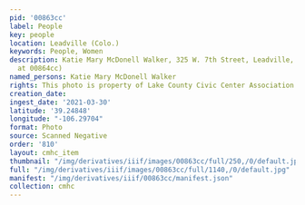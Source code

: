 ```yaml
---
pid: '00863cc'
label: People
key: people
location: Leadville (Colo.)
keywords: People, Women
description: Katie Mary McDonell Walker, 325 W. 7th Street, Leadville, CO (Husband
  at 00864cc)
named_persons: Katie Mary McDonell Walker
rights: This photo is property of Lake County Civic Center Association.
creation_date: 
ingest_date: '2021-03-30'
latitude: '39.24848'
longitude: "-106.29704"
format: Photo
source: Scanned Negative
order: '810'
layout: cmhc_item
thumbnail: "/img/derivatives/iiif/images/00863cc/full/250,/0/default.jpg"
full: "/img/derivatives/iiif/images/00863cc/full/1140,/0/default.jpg"
manifest: "/img/derivatives/iiif/00863cc/manifest.json"
collection: cmhc
---
```

